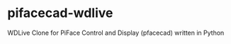 pifacecad-wdlive
================

WDLive Clone for PiFace Control and Display (pfacecad) written in Python

